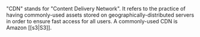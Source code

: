 "CDN" stands for "Content Delivery Network".
It refers to the practice of having commonly-used assets stored on geographically-distributed servers in order to ensure fast access for all users.
A commonly-used CDN is Amazon [[s3|S3]].
